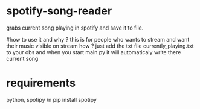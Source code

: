 # spotify-song-reader
grabs current song playing in spotify and save it to file.

#how to use it and why ?
this is for people who wants to stream and want their music visible on stream how ?
just add the txt file currently_playing.txt to your obs and when you start main.py
it will automaticaly write there current song

# requirements
python,
spotipy \n
pip install spotipy
